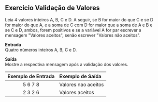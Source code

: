 ## Exercício Validação de Valores
Leia 4 valores inteiros A, B, C e D. A seguir, se B for maior do que C e se D for maior do que A, e a soma de
C com D for maior que a soma de A e B e se C e D, ambos, forem positivos e se a variável A for par escrever
a mensagem "Valores aceitos", senão escrever "Valores não aceitos".

**Entrada**<br />
Quatro números inteiros A, B, C e D.

**Saída**<br />
Mostre a respectiva mensagem após a validação dos valores.

Exemplo de Entrada | Exemplo de Saída
:---: | :---
5 6 7 8 | Valores nao aceitos
2 3 2 6 | Valores aceitos
